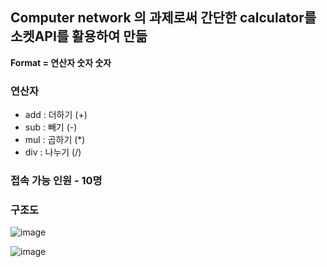 ## Computer network 의 과제로써 간단한 calculator를 소켓API를 활용하여 만듦

**Format = 연산자 숫자 숫자**

### 연산자
- add : 더하기 (+)
- sub : 빼기 (-)
- mul : 곱하기 (*)
- div : 나누기 (/)

### 접속 가능 인원 - 10명

### 구조도
![image](https://github.com/Hostoday/simple_calculator/assets/39690412/d6d52434-0612-4135-ba53-1f26253fce66)

![image](https://github.com/Hostoday/simple_calculator/assets/39690412/11448ec5-9789-42ad-9c30-80f0f7667f2b)

